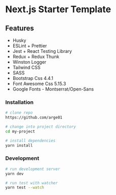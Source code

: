 # Next.js Starter Template

## Features

- Husky
- ESLint + Prettier
- Jest + React Testing Library
- Redux + Redux Thunk
- Winston Logger
- Tailwind CSS
- SASS
- Bootstrap Css 4.4.1
- Font Awesome Css 5.15.3
- Google Fonts - Montserrat/Open-Sans

### Installation

```bash
# clone repo
https://github.com/arge01

# change into project directory
cd my-project

# install dependencies
yarn install
```

### Development

```bash
# run development server
yarn dev

# run test with watcher
yarn test --watch
```
